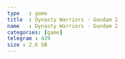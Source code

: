 ```yaml
---
type   : game
title  : Dynasty Warriors - Gundam 2
name   : Dynasty Warriors - Gundam 2
categories: [game]
telegram : 429
size : 2.6 GB
---
```




